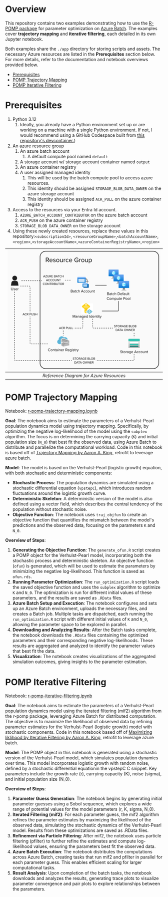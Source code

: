 # Overview <!-- omit in toc -->

This repository contains two examples demonstrating how to use the [R-POMP package](https://kingaa.github.io/pomp/) for parameter optimization on [Azure Batch](https://azure.microsoft.com/en-us/products/batch). The examples cover **trajectory mapping** and **iterative filtering**, each detailed in its own Jupyter notebook.

Both examples share the `./app` directory for storing scripts and assets. The necessary Azure resources are listed in the **Prerequisites** section below. For more details, refer to the documentation and notebook overviews provided below.

- [Prerequisites](#prerequisites)
- [POMP Trajectory Mapping](#pomp-trajectory-mapping)
- [POMP Iterative Filtering](#pomp-iterative-filtering)

# Prerequisites
1. Python 3.12
   1. Ideally, you already have a Python environment set up or are working on a machine with a single Python environment. If not, I would recommend using a GitHub Codespace built from [this repository's devcontainer.](./.devcontainer/devcontainer.json))
2. An azure resource group
   1. An azure batch account
      1. A default compute pool named `default`
   2. A storage account w/ storage account container named `output`
   3. An azure container registry
   4. A user assigned managed identity
      1. This will be used by the batch compute pool to access azure resources.
      2. This identity should be assigned `STORAGE_BLOB_DATA_OWNER` on the azure storage account
      3. This identity should be assigned `ACR_PULL` on the azure container registry
3. Access to the resources via your Entra Id account.
   1. `AZURE_BATCH_ACCOUNT_CONTRIBUTOR` on the azure batch account
   1. `ACR_PUSH` on the azure container registry
   1. `STORAGE_BLOB_DATA_OWNER` on the storage account
4. Using these newly created resources, replace these values in this repository:`<subscriptionId>`, `<resourceGroupName>`,`<batchAccountName>`,`<region>`,`<storageAccountName>`,`<azureContainerRegistryName>`,`<region>`


|      ![Infra](<Batch Diagram.png>)      |
| :-------------------------------------: |
| *Reference Diagram for Azure Resources* |

# POMP Trajectory Mapping

Notebook: [r-pomp-trajectory-mapping.ipynb](./r-pomp-trajectory-mapping.ipynb)

**Goal**: The notebook aims to estimate the parameters of a Verhulst-Pearl population dynamics model using trajectory mapping.  Specifically, by optimizing the negative log-likelihood of the model using the `subplex` algorithm. The focus is on determining the carrying capacity (`K`) and initial population size (`N_0`) that best fit the observed data, using Azure Batch to distribute and parallelize the computational workload. Code in this notebook is based off of [Trajectory Mapping by Aaron A. King](https://kingaa.github.io/pomp/vignettes/getting_started.html#Trajectory_matching), retrofit to leverage azure batch.

**Model**: The model is based on the Verhulst-Pearl (logistic growth) equation, with both stochastic and deterministic components: 
- **Stochastic Process**: The population dynamics are simulated using a stochastic differential equation (`vpstepC`), which introduces random fluctuations around the logistic growth curve. 
- **Deterministic Skeleton**: A deterministic version of the model is also defined using a vector field, which describes the central tendency of the population without stochastic noise. 
- **Objective Function**: The notebook uses `traj_objfun` to create an objective function that quantifies the mismatch between the model's predictions and the observed data, focusing on the parameters `K` and `N_0`.

**Overview of Steps**:
1. **Generating the Objective Function**: The `generate_ofun.R` script creates a POMP object for the Verhulst-Pearl model, incorporating both the stochastic process and deterministic skeleton. An objective function (`ofun`) is generated, which will be used to estimate the parameters by minimizing the negative log-likelihood. This function is saved as `ofun.rds`.
2. **Running Parameter Optimization**: The `run_optimization.R` script loads the saved objective function and uses the `subplex` algorithm to optimize `K` and `N_0`. The optimization is run for different initial values of these parameters, and the results are saved as `.RData` files.
3. **Azure Batch Setup and Execution**: The notebook configures and sets up an Azure Batch environment, uploads the necessary files, and creates a Batch job. Multiple tasks are dispatched, each running the `run_optimization.R` script with different initial values of `K` and `N_0`, allowing the parameter space to be explored in parallel.
4. **Downloading and Analyzing Results**: After the Batch tasks complete, the notebook downloads the `.RData` files containing the optimized parameters and their corresponding negative log-likelihoods. These results are aggregated and analyzed to identify the parameter values that best fit the data.
5. **Visualization**: The notebook creates visualizations of the aggregated simulation outcomes, giving insights to the parameter estimation.

# POMP Iterative Filtering

Notebook: [r-pomp-iterative-filtering.ipynb](./r-pomp-iterative-filtering.ipynb)

**Goal**: The notebook aims to estimate the parameters of a Verhulst-Pearl population dynamics model using the iterated filtering (mif2) algorithm from the r-pomp package, leveraging Azure Batch for distributed computation. The objective is to maximize the likelihood of observed data by refining parameter estimates for the Verhulst-Pearl (logistic growth) model with stochastic components. Code in this notebook based off of [Maximizing liklihood by Iterative Filtering by Aaron A. King](https://kingaa.github.io/pomp/vignettes/getting_started.html#Maximizing_the_likelihood_by_iterated_filtering), retrofit to leverage azure batch.

**Model**: The POMP object in this notebook is generated using a stochastic version of the Verhulst-Pearl model, which simulates population dynamics over time. This model incorporates logistic growth with random noise, defined by a stochastic differential equationin the vpstepC C snippet. Key parameters include the growth rate (r), carrying capacity (K), noise (sigma), and initial population size (N_0).

**Overview of Steps**:
   1. **Parameter Guess Generation**: The notebook begins by generating initial parameter guesses using a Sobol sequence, which explores a wide range of potential values for the model parameters (r, K, sigma, N_0).
   2. **Iterated Filtering (mif2)**: For each parameter guess, the mif2 algorithm refines the parameter estimates by maximizing the likelihood of the observed data, simulating the stochastic dynamics of the Verhulst-Pearl model. Results from these optimizations are saved as .RData files.
   3. **Refinement via Particle Filtering**: After mif2, the notebook uses particle filtering (pfilter) to further refine the estimates and compute log-likelihood values, ensuring the parameters best fit the observed data.
   4. **Azure Batch Execution**: The notebook distributes the computations across Azure Batch, creating tasks that run mif2 and pfilter in parallel for each parameter guess. This enables efficient scaling for larger computational tasks.
   5. **Result Analysis**: Upon completion of the batch tasks, the notebook downloads and analyzes the results, generating trace plots to visualize parameter convergence and pair plots to explore relationships between the parameters.